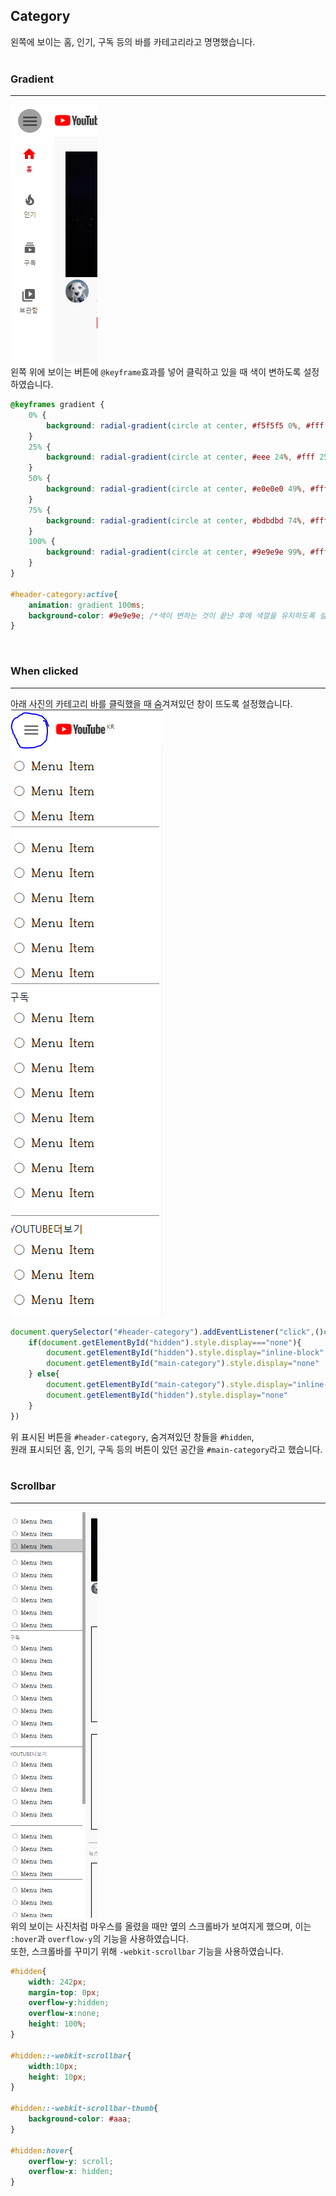 ## Category
왼쪽에 보이는 홈, 인기, 구독 등의 바를 카테고리라고 명명했습니다.  
<br>

### Gradient
---
![gradient](/readmeimages/category1.PNG)  
왼쪽 위에 보이는 버튼에 `@keyframe`효과를 넣어 클릭하고 있을 때 색이 변하도록 설정하였습니다.
```css
@keyframes gradient {
    0% {
        background: radial-gradient(circle at center, #f5f5f5 0%, #fff 0%, #fff 100%);
    }
    25% {
        background: radial-gradient(circle at center, #eee 24%, #fff 25%, #fff 100%);
    }
    50% {
        background: radial-gradient(circle at center, #e0e0e0 49%, #fff 50%, #fff 100%);
    }
    75% {
        background: radial-gradient(circle at center, #bdbdbd 74%, #fff 75%, #fff 100%);
    }
    100% {
        background: radial-gradient(circle at center, #9e9e9e 99%, #fff 100%, #fff 100%);
    }
}

#header-category:active{
    animation: gradient 100ms;
    background-color: #9e9e9e; /*색이 변하는 것이 끝난 후에 색깔을 유지하도록 설정*/
}
```
<br>

### When clicked
---
아래 사진의 카테고리 바를 클릭했을 때 숨겨져있던 창이 뜨도록 설정했습니다.  
![clicked](/readmeimages/category2.PNG)

```javascript
document.querySelector("#header-category").addEventListener("click",()=>{
    if(document.getElementById("hidden").style.display==="none"){ 
        document.getElementById("hidden").style.display="inline-block"
        document.getElementById("main-category").style.display="none"
    } else{
        document.getElementById("main-category").style.display="inline-block"
        document.getElementById("hidden").style.display="none"
    }
})
```

위 표시된 버튼을 `#header-category`, 숨겨져있던 창들을 `#hidden`,  
원래 표시되던 홈, 인기, 구독 등의 버튼이 있던 공간을 `#main-category`라고  했습니다.  
<br>

### Scrollbar
---
![hover](/readmeimages/category3.PNG)  
위의 보이는 사진처럼 마우스를 올렸을 때만 옆의 스크롤바가 보여지게 했으며, 이는  
`:hover`과 `overflow-y`의 기능을 사용하였습니다.  
또한, 스크롤바를 꾸미기 위해 `-webkit-scrollbar` 기능을 사용하였습니다.
```css
#hidden{
    width: 242px;
    margin-top: 0px;
    overflow-y:hidden;
    overflow-x:none;
    height: 100%;
}

#hidden::-webkit-scrollbar{
    width:10px;
    height: 10px;
}

#hidden::-webkit-scrollbar-thumb{
    background-color: #aaa;
}

#hidden:hover{
    overflow-y: scroll;
    overflow-x: hidden;
}
```